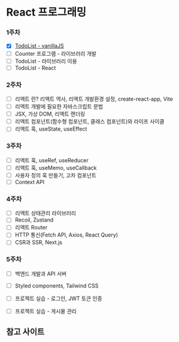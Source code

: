 # React 프로그래밍
   
### 1주차

- [x] [TodoList - vanillaJS](https://github.com/dohehehe/FES09-React/tree/main/workspace/web-example/ch01/todolist) 
- [ ] Counter 프로그램 - 라이브러리 개발
- [ ] TodoList - 라이브러리 이용
- [ ] TodoList - React
### 2주차
- [ ] 리액트 란? 리액트 역사, 리액트 개발환경 설정, create-react-app, Vite
- [ ] 리액트 개발에 필요한 자바스크립트 문법
- [ ] JSX, 가상 DOM, 리액트 랜더링
- [ ] 리액트 컴포넌트(함수형 컴포넌트, 클래스 컴포넌트)와 라이프 사이클
- [ ] 리액트 훅, useState, useEffect
### 3주차
- [ ] 리액트 훅, useRef, useReducer
- [ ] 리액트 훅, useMemo, useCallback
- [ ] 사용자 정의 훅 만들기, 고차 컴포넌트
- [ ] Context API
### 4주차
- [ ] 리액트 상태관리 라이브러리
- [ ] Recoil, Zustand
- [ ] 리액트 Router
- [ ] HTTP 통신(Fetch API, Axios, React Query)
- [ ] CSR과 SSR, Next.js
### 5주차
- [ ] 백엔드 개발과 API 서버
- [ ] Styled components, Tailwind CSS
- [ ] 프로젝트 실습 - 로그인, JWT 토큰 인증
- [ ] 프로젝트 실습 - 게시물 관리


   
	    
			   
				    

## 참고 사이트

